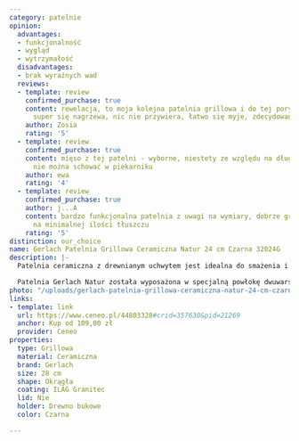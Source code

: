 ```yaml
---
category: patelnie
opinion:
  advantages:
  - funkcjonalność
  - wygląd
  - wytrzymałość
  disadvantages:
  - brak wyraźnych wad
  reviews:
  - template: review
    confirmed_purchase: true
    content: rewelacja, to moja kolejna patelnia grillowa i do tej pory najlepsza!
      super się nagrzewa, nic nie przywiera, łatwo się myje, zdecydowanie polecam
    author: Zosia
    rating: '5'
  - template: review
    confirmed_purchase: true
    content: mięso z tej patelni - wyborne, niestety ze względu na długą rączkę patelni
      nie można schować w piekarniku
    author: ewa
    rating: '4'
  - template: review
    confirmed_purchase: true
    author: j...A
    content: bardzo funkcjonalna patelnia z uwagi na wymiary, dobrze grilluje mięso
      na minimalnej ilości tłuszczu
    rating: '5'
distinction: our_choice
name: Gerlach Patelnia Grillowa Ceramiczna Natur 24 cm Czarna 32024G
description: |-
  Patelnia ceramiczna z drewnianym uchwytem jest idealna do smażenia i grillowania każdego rodzaju potraw. Naczynie stanowi połączenie najwyższej jakości materiałów, dzięki czemu jest nie tylko funkcjonalne, ale również wygląda stylowo. To niezbędne wyposażenie dla wielbicieli zdrowego gotowania, pasujące do każdej kuchni.

  Patelnia Gerlach Natur została wyposażona w specjalną powłokę dwuwarstwową. Jest to powierzchnia - ILAG Non-Stick Ceramic wzmocniona ceramicznie. Dzięki niej naczynie jest wytrzymałe i odporne na ewentualne zarysowania. Solidne dno z dyskiem ferromagnetycznym zapewnia równomierne rozprowadzenie ciepła, co umożliwia sprawne, a przede wszystkim energooszczędne przygotowanie posiłku. Nie ma obawy o uszkodzenie naczynia pod wpływem temperatury. Uchwyt został wyprodukowany z drewna bukowego. Jest trwały i posiada właściwości ergonomiczne, a przy tym wygląda naprawdę stylowo. Z patelni można korzystać na wszystkich rodzajach kuchenek.
photo: "/uploads/gerlach-patelnia-grillowa-ceramiczna-natur-24-cm-czarna-32024g.png"
links:
- template: link
  url: https://www.ceneo.pl/44803328#crid=357630&pid=21269
  anchor: Kup od 109,00 zł
  provider: Ceneo
properties:
  type: Grillowa
  material: Ceramiczna
  brand: Gerlach
  size: 28 cm
  shape: Okrągła
  coating: ILAG Granitec
  lid: Nie
  holder: Drewno bukowe
  color: Czarna

---
```

